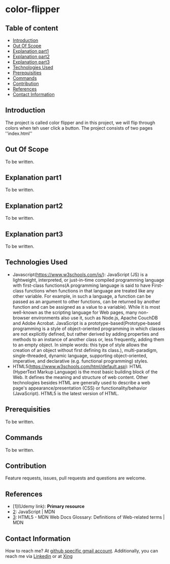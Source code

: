 # color-flipper

## Table of content

- [Introduction](#introduction)
- [Out Of Scope](#out-of-scope)
- [Explanation part1](#explanation-part1)
- [Explanation part2](#explanation-part2)
- [Explanation part3](#explanation-part3)
- [Technologies Used](#technologies-used)
- [Prerequisities](#prerequisities)
- [Commands](#commands)
- [Contribution](#contribution)
- [References](#references)
- [Contact Information](#contact-information)

## Introduction

The project is called color flipper and in this project, we will flip through colors when teh user click a button. The project consists of two pages ''index.html''

## Out Of Scope

To be written.

## Explanation part1

To be written.

## Explanation part2

To be written.

## Explanation part3

To be written.

## Technologies Used

- Javascript(https://www.w3schools.com/js/): JavaScript (JS) is a lightweight, interpreted, or just-in-time compiled programming language with first-class functions(A programming language is said to have First-class functions when functions in that language are treated like any other variable. For example, in such a language, a function can be passed as an argument to other functions, can be returned by another function and can be assigned as a value to a variable). While it is most well-known as the scripting language for Web pages, many non-browser environments also use it, such as Node.js, Apache CouchDB and Adobe Acrobat. JavaScript is a prototype-based(Prototype-based programming is a style of object-oriented programming in which classes are not explicitly defined, but rather derived by adding properties and methods to an instance of another class or, less frequently, adding them to an empty object. In simple words: this type of style allows the creation of an object without first defining its class.), multi-paradigm, single-threaded, dynamic language, supporting object-oriented, imperative, and declarative (e.g. functional programming) styles.
- HTML5(https://www.w3schools.com/html/default.asp): HTML (HyperText Markup Language) is the most basic building block of the Web. It defines the meaning and structure of web content. Other technologies besides HTML are generally used to describe a web page's appearance/presentation (CSS) or functionality/behavior (JavaScript). HTML5 is the latest version of HTML.

## Prerequisities

To be written.

## Commands

To be written.

## Contribution

Feature requests, issues, pull requests and questions are welcome.

## References

- [1](Udemy link): **Primary resource**
- [2](https://developer.mozilla.org/en-US/docs/Web/JavaScript): JavaScript | MDN
- [3](https://developer.mozilla.org/en-US/docs/Glossary/HTML5): HTML5 - MDN Web Docs Glossary: Definitions of Web-related terms | MDN

## Contact Information

How to reach me? At [github specific gmail account](mailto:syedumerahmedcode@gmail.com?subject=%5BGitHub%5D%20Hello%20from%20Github). Additionally, you can reach me via [Linkedin](https://www.linkedin.com/in/syed-umer-ahmed-a346a746/) or at [Xing](https://www.xing.com/profile/SyedUmer_Ahmed/cv)
